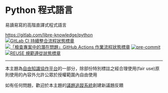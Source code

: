 # Python 程式語言

易讀易寫的高階直譯式程式語言

<https://gitlab.com/libre-knowledge/python>  
[![GitLab CI 持續整合流程狀態標章](https://gitlab.com/libre-knowledge/python/badges/main/pipeline.svg?ignore_skipped=true "點擊查看 GitLab CI 持續整合流程的運行狀態")](https://gitlab.com/libre-knowledge/python/-/commits/main) [![「檢查專案中的潛在問題」GitHub Actions 作業流程狀態標章](https://github.com/libre-knowledge/python/actions/workflows/check-potential-problems.yml/badge.svg "本專案使用 GitHub Actions 自動化檢查專案中的潛在問題")](https://github.com/libre-knowledge/python/actions/workflows/check-potential-problems.yml) [![pre-commit](https://img.shields.io/badge/pre--commit-enabled-brightgreen?logo=pre-commit&logoColor=white "本專案使用 pre-commit 檢查專案中的潛在問題")](https://github.com/pre-commit/pre-commit) [![REUSE 規範遵從狀態標章](https://api.reuse.software/badge/gitlab.com/libre-knowledge/python "本專案遵從 REUSE 規範降低軟體授權合規成本")](https://api.reuse.software/info/gitlab.com/libre-knowledge/python)

---

本主題為[自由知識協作平台](https://libre-knowledge.github.io/)的一部分，除部份特別標註之經合理使用(fair use)原則使用的內容外允許公眾於授權範圍內自由使用

如有任何問題，歡迎於本主題的[議題追蹤系統](https://github.com/libre-knowledge/python/issues)創建新議題反饋
